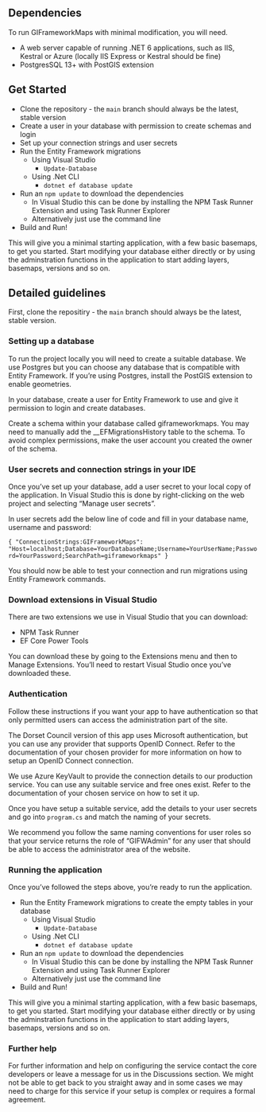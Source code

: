 ## Dependencies
To run GIFrameworkMaps with minimal modification, you will need.
- A web server capable of running .NET 6 applications, such as IIS, Kestral or Azure (locally IIS Express or Kestral should be fine)
- PostgresSQL 13+ with PostGIS extension

## Get Started
- Clone the repository - the `main` branch should always be the latest, stable version
- Create a user in your database with permission to create schemas and login
- Set up your connection strings and user secrets
- Run the Entity Framework migrations
    - Using Visual Studio
        - `Update-Database`
    - Using .Net CLI
        - `dotnet ef database update`
- Run an `npm update` to download the dependencies
    - In Visual Studio this can be done by installing the NPM Task Runner Extension and using Task Runner Explorer
    - Alternatively just use the command line
- Build and Run!

This will give you a minimal starting application, with a few basic basemaps, to get you started. Start modifying your database
either directly or by using the adminstration functions in the application to start adding layers, basemaps, versions and so on.

## Detailed guidelines
First, clone the repositiry - the `main` branch should always be the latest, stable version.

### Setting up a database
To run the project locally you will need to create a suitable database. We use Postgres but you can choose any database that is compatible with Entity Framework. If you’re using Postgres, install the PostGIS extension to enable geometries. 

In your database, create a user for Entity Framework to use and give it permission to login and create databases.

Create a schema within your database called giframeworkmaps. You may need to manually add the __EFMigrationsHistory table to the schema. To avoid complex permissions, make the user account you created the owner of the schema.

### User secrets and connection strings in your IDE
Once you’ve set up your database, add a user secret to your local copy of the application. In Visual Studio this is done by right-clicking on the web project and selecting “Manage user secrets”.

In user secrets add the below line of code and fill in your database name, username and password:

`{
"ConnectionStrings:GIFrameworkMaps": "Host=localhost;Database=YourDatabaseName;Username=YourUserName;Password=YourPassword;SearchPath=giframeworkmaps"
}`

You should now be able to test your connection and run migrations using Entity Framework commands.

### Download extensions in Visual Studio
There are two extensions we use in Visual Studio that you can download: 
- NPM Task Runner
- EF Core Power Tools 

You can download these by going to the Extensions menu and then to Manage Extensions. You’ll need to restart Visual Studio once you’ve downloaded these.

### Authentication
Follow these instructions if you want your app to have authentication so that only permitted users can access the administration part of the site.

The Dorset Council version of this app uses Microsoft authentication, but you can use any provider that supports OpenID Connect. Refer to the documentation of your chosen provider for more information on how to setup an OpenID Connect connection.

We use Azure KeyVault to provide the connection details to our production service. You can use any suitable service and free ones exist. Refer to the documentation of your chosen service on how to set it up.

Once you have setup a suitable service, add the details to your user secrets and go into `program.cs` and match the naming of your secrets.

We recommend you follow the same naming conventions for user roles so that your service returns the role of “GIFWAdmin” for any user that should be able to access the administrator area of the website.

### Running the application
Once you’ve followed the steps above, you’re ready to run the application. 

- Run the Entity Framework migrations to create the empty tables in your database
    - Using Visual Studio
        - `Update-Database`
    - Using .Net CLI
        - `dotnet ef database update`
- Run an `npm update` to download the dependencies
    - In Visual Studio this can be done by installing the NPM Task Runner Extension and using Task Runner Explorer
    - Alternatively just use the command line
- Build and Run!

This will give you a minimal starting application, with a few basic basemaps, to get you started. Start modifying your database either directly or by using the adminstration functions in the application to start adding layers, basemaps, versions and so on.

### Further help
For further information and help on configuring the service contact the core developers or leave a message for us in the Discussions section. We might not be able to get back to you straight away and in some cases we may need to charge for this service if your setup is complex or requires a formal agreement.
